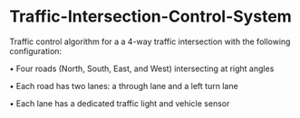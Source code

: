 # Traffic-Intersection-Control-System

Traffic control algorithm for a a 4-way traffic intersection with the following configuration:

• Four roads (North, South, East, and West) intersecting at right angles 

• Each road has two lanes: a through lane and a left turn lane 

• Each lane has a dedicated traffic light and vehicle sensor

